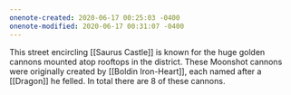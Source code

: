 ```yaml
---
onenote-created: 2020-06-17 00:25:03 -0400
onenote-modified: 2020-06-17 00:31:07 -0400
---
```


This street encircling [[Saurus Castle]] is known for the huge golden cannons mounted atop rooftops in the district. These Moonshot cannons were originally created by [[Boldin Iron-Heart]], each named after a [[Dragon]] he felled. In total there are 8 of these cannons.
